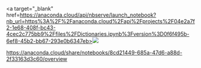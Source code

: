 <a target="_blank" href=https://anaconda.cloud/api/nbserve/launch_notebook?nb_url=https%3A%2F%2Fanaconda.cloud%2Fapi%2Fprojects%2F04e2a7f2-1e68-408f-bc43-4cec2c775bb9%2Ffiles%2FDictionaries.ipynb%3Fversion%3D0f6f495b-6ef8-45b2-bb67-293e0b6347eb><img src="https://static.anaconda.cloud/content/a22d04e8445b700f28937ab3231b8cded505d0395c63b7a269696722196d5415"/></a>


https://anaconda.cloud/share/notebooks/8cd21449-685a-47d6-a88d-2f33163d3c60/overview
